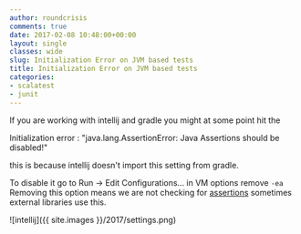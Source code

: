 ```yaml
---
author: roundcrisis
comments: true
date: 2017-02-08 10:48:00+00:00
layout: single
classes: wide
slug: Initialization Error on JVM based tests
title: Initialization Error on JVM based tests
categories:
- scalatest
- junit
---
```


If you are working with intellij and gradle you might at some point hit the 

Initialization error :
"java.lang.AssertionError: Java Assertions should be disabled!"

this is because intellij doesn't import this setting from gradle.

To disable it go to Run -> Edit Configurations... in VM options remove `-ea` 
Removing this option means we are not checking for [assertions](http://docs.oracle.com/javase/specs/jls/se8/html/jls-14.html#jls-14.10) sometimes external libraries use this.


![intellij]({{ site.images }}/2017/settings.png)